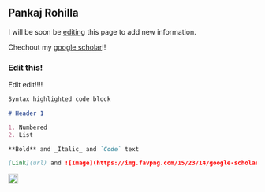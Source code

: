 ## Pankaj Rohilla

I will be soon be [editing](https://github.com/pankajrohilla/rohillapankaj/edit/master/README.md) this page to add new information.

Chechout my [google scholar](https://scholar.google.com/citations?user=rTeuJmkAAAAJ&hl=en/)!!





### Edit this!

Edit edit!!!!  

```markdown
Syntax highlighted code block

# Header 1

1. Numbered
2. List

**Bold** and _Italic_ and `Code` text

[Link](url) and ![Image](https://img.favpng.com/15/23/14/google-scholar-academic-journal-google-logo-education-png-favpng-0uceM1mAtbc5DfsdtKmriNSDW.jpg "dss")


```


<img src="https://img.favpng.com/15/23/14/google-scholar-academic-journal-google-logo-education-png-favpng-0uceM1mAtbc5DfsdtKmriNSDW.jpg" alt="Google Scholar" style="height:20px; width:20px;"/>
